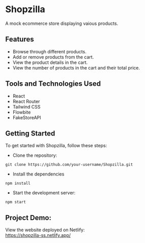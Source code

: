 # Shopzilla
A mock ecommerce store displaying vaious products.

## Features
* Browse through different products.
* Add or remove products from the cart.
* View the product details in the cart.
* View the number of products in the cart and their total price.

## Tools and Technologies Used
* React 
* React Router 
* Tailwind CSS 
* Flowbite 
* FakeStoreAPI

## Getting Started
To get started with Shopzilla, follow these steps:

* Clone the repository:

```
git clone https://github.com/your-username/Shopzilla.git
```

* Install the dependencies
```
npm install
```

* Start the development server:
```
npm start
```

## Project Demo:
View the website deployed on Netlify:
<br>
https://shopzilla-ss.netlify.app/